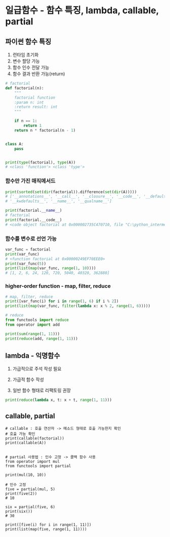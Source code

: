 # 일급함수 - 함수 특징, lambda, callable, partial

## 파이썬 함수 특징


1. 런타임 초기화
2. 변수 할당 가능
3. 함수 인수 전달 가능
4. 함수 결과 반환 가능(return)

```python
# factorial
def factorial(n):
    """
    factorial function
    :param n: int
    :return result: int
    """

    if n == 1:
        return 1
    return n * factorial(n - 1)


class A:
    pass


print(type(factorial), type(A))
# <class 'function'> <class 'type'>
```

### 함수만 가진 매직메서드

```python
print(sorted(set(dir(factorial)).difference(set(dir(A)))))
# ['__annotations__', '__call__', '__closure__', '__code__', '__defaults__', '__get__', '__globals__',
# '__kwdefaults__', '__name__', '__qualname__']

print(factorial.__name__)
# factorial
print(factorial.__code__)
# <code object factorial at 0x000002735C470710, file "C:\python_intermediate\chapter05_01.py", line 9>
```

### 함수를 변수로 선언 가능

```python
var_func = factorial
print(var_func)
# <function factorial at 0x00000249EF70EEE0>
print(var_func(5))
print(list(map(var_func, range(1, 10))))
# [1, 2, 6, 24, 120, 720, 5040, 40320, 362880]
```

### higher-order function - map, filter, reduce

```python
# map, filter, reduce
print([var_func(i) for i in range(1, 6) if i % 2])
print(list(map(var_func, filter(lambda x: x % 2, range(1, 6)))))

# reduce
from functools import reduce
from operator import add

print(sum(range(1, 11)))
print(reduce(add, range(1, 11)))
```

## lambda - 익명함수

1. 가급적으로 주석 작성 필요

2. 가급적 함수 작성
3. 일반 함수 형태로 리팩토링 권장

```python
print(reduce(lambda x, t: x + t, range(1, 11)))
```

## callable, partial

```pytho
# callable : 호출 연산자 -> 메소드 형태로 호출 가능한지 확인
# 호출 가능 확인
print(callable(factorial))
print(callable(A))


# partial 사용법 : 인수 고정 -> 콜백 함수 사용
from operator import mul
from functools import partial

print(mul(10, 10))

# 인수 고정
five = partial(mul, 5)
print(five(2))
# 10

six = partial(five, 6)
print(six())
# 30

print([five(i) for i in range(1, 11)])
print(list(map(five, range(1, 11))))
```


